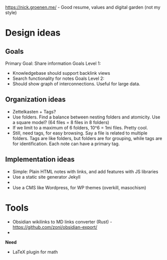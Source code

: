 https://nick.groenen.me/ - Good resume, values and digital garden (not my style)

# Design ideas
## Goals
Primary Goal: Share information
Goals Level 1:
- Knowledgebase should support backlink views
- Search functionality for notes
Goals Level 2:
- Should show graph of interconnections. Useful for large data.

## Organization ideas
- Zettelkasten + Tags?
- Use folders. Find a balance between nesting folders and atomicity. Use a square model? (64 files = 8 files in 8 folders)
- If we limit to a maximum of 6 folders, 10^6 = 1mi files. Pretty cool.
- Still, need tags, for easy browsing. Say a file is related to multiple folders. Tags are like folders, but folders are for grouping, while tags are for identification. Each note can have a primary tag.
## Implementation ideas
- Simple: Plain HTML notes with links, and add features with JS libraries
- Use a static site generator Jekyll
- 
- Use a CMS like Wordpress, for WP themes (overkill, masochism)
# Tools
- Obsidian wikilinks to MD links converter (Rust) - https://github.com/zoni/obsidian-export/
- 
**Need**
- LaTeX plugin for math